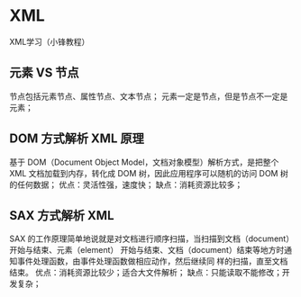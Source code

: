 # XML
XML学习（小锋教程）

 元素 VS  节点
 --------
节点包括元素节点、属性节点、文本节点；
元素一定是节点，但是节点不一定是元素；

DOM  方式解析 XML  原理
------
基于 DOM（Document Object Model，文档对象模型）解析方式，是把整个 XML 文档加载到内存，转化成
DOM 树，因此应用程序可以随机的访问 DOM 树的任何数据；
优点：灵活性强，速度快；
缺点：消耗资源比较多；

SAX  方式解析 XML 
--------
SAX 的工作原理简单地说就是对文档进行顺序扫描，当扫描到文档（document）开始与结束、元素（element）
开始与结束、文档（document）结束等地方时通知事件处理函数，由事件处理函数做相应动作，然后继续同
样的扫描，直至文档结束。
优点：消耗资源比较少；适合大文件解析；
缺点：只能读取不能修改；开发复杂；
